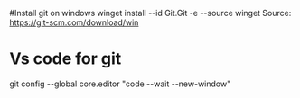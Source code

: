 #Install git on windows
winget install --id Git.Git -e --source winget 
Source: https://git-scm.com/download/win


# Vs code for git
git config --global core.editor "code --wait --new-window"
